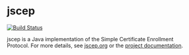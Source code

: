 jscep
=====

[![Build Status](https://travis-ci.org/seize-the-dave/jscep.png)](https://travis-ci.org/seize-the-dave/jscep)

jscep is a Java implementation of the Simple Certificate Enrollment Protocol.  For more details, see [jscep.org](http://jscep.org) or the [project documentation](https://jscep.ci.cloudbees.com/job/jscep/site/).
